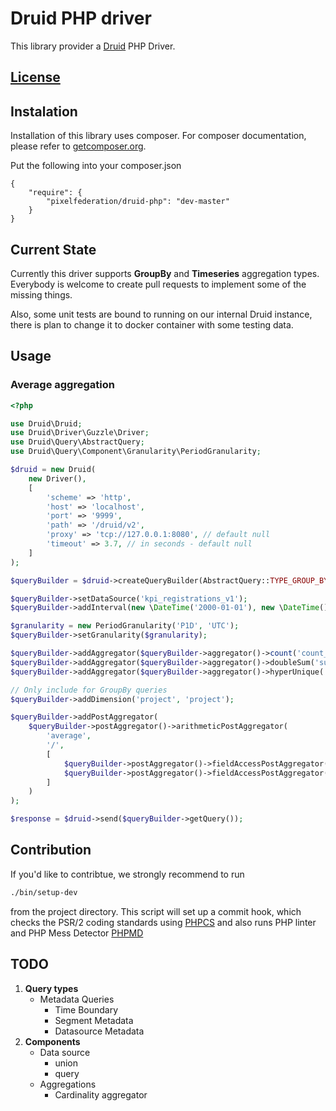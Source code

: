# Druid PHP driver

This library provider a [Druid](http://druid.io/) PHP Driver.

## [License](LICENSE)

## Instalation

Installation of this library uses composer. For composer documentation, please refer to
[getcomposer.org](http://getcomposer.org/).

Put the following into your composer.json

    {
        "require": {
            "pixelfederation/druid-php": "dev-master"
        }
    }

## Current State

Currently this driver supports **GroupBy** and **Timeseries** aggregation types.
Everybody is welcome to create pull requests to implement some of the missing things.

Also, some unit tests are bound to running on our internal Druid instance, there is plan to change it to docker container
with some testing data.

## Usage

### Average aggregation

```php
<?php

use Druid\Druid;
use Druid\Driver\Guzzle\Driver;
use Druid\Query\AbstractQuery;
use Druid\Query\Component\Granularity\PeriodGranularity;

$druid = new Druid(
    new Driver(),
    [
        'scheme' => 'http',
        'host' => 'localhost',
        'port' => '9999',
        'path' => '/druid/v2',
        'proxy' => 'tcp://127.0.0.1:8080', // default null
        'timeout' => 3.7, // in seconds - default null
    ]
);

$queryBuilder = $druid->createQueryBuilder(AbstractQuery::TYPE_GROUP_BY); // or AbstractQuery::TYPE_TIMESERIES

$queryBuilder->setDataSource('kpi_registrations_v1');
$queryBuilder->addInterval(new \DateTime('2000-01-01'), new \DateTime());

$granularity = new PeriodGranularity('P1D', 'UTC');
$queryBuilder->setGranularity($granularity);

$queryBuilder->addAggregator($queryBuilder->aggregator()->count('count_rows'));
$queryBuilder->addAggregator($queryBuilder->aggregator()->doubleSum('sum_rows', 'event_count_metric'));
$queryBuilder->addAggregator($queryBuilder->aggregator()->hyperUnique('registrations', 'registrations'));

// Only include for GroupBy queries
$queryBuilder->addDimension('project', 'project');

$queryBuilder->addPostAggregator(
    $queryBuilder->postAggregator()->arithmeticPostAggregator(
        'average',
        '/',
        [
            $queryBuilder->postAggregator()->fieldAccessPostAggregator('sum_rows', 'sum_rows'),
            $queryBuilder->postAggregator()->fieldAccessPostAggregator('count_rows', 'count_rows')
        ]
    )
);

$response = $druid->send($queryBuilder->getQuery());
```

## Contribution

If you'd like to contribtue, we strongly recommend to run

```bash
./bin/setup-dev
```

from the project directory. This script will set up a commit hook, which checks the PSR/2 coding standards
using [PHPCS](https://github.com/squizlabs/PHP_CodeSniffer) and also runs PHP linter and
PHP Mess Detector [PHPMD](http://phpmd.org/)

## TODO

1. **Query types**
    * Metadata Queries
        * Time Boundary
        * Segment Metadata
        * Datasource Metadata
2. **Components**
    * Data source
        * union
        * query
    * Aggregations
        * Cardinality aggregator
